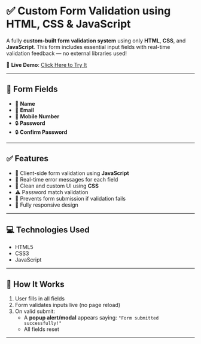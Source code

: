 # ✅ Custom Form Validation using HTML, CSS & JavaScript

A fully **custom-built form validation system** using only **HTML**, **CSS**, and **JavaScript**. This form includes essential input fields with real-time validation feedback — no external libraries used!

🔗 **Live Demo**: [Click Here to Try It](https://mkaleemdev.github.io/form-validation-JS/)

---

## 🧾 Form Fields

- 👤 **Name**
- 📧 **Email**
- 📱 **Mobile Number**
- 🔒 **Password**
- 🔒 **Confirm Password**

---

## ✅ Features

- 🧠 Client-side form validation using **JavaScript**
- 📣 Real-time error messages for each field
- 🧼 Clean and custom UI using **CSS**
- ⚠️ Password match validation
- 🚫 Prevents form submission if validation fails
- 📱 Fully responsive design

---

## 💻 Technologies Used

- HTML5
- CSS3
- JavaScript 

---

## 🧪 How It Works

1. User fills in all fields
2. Form validates inputs live (no page reload)
3. On valid submit:
   - A **popup alert/modal** appears saying: `"Form submitted successfully!"`
   - All fields reset

---
